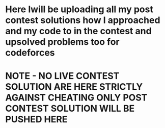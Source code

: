 # Here Iwill be uploading all my post contest solutions how I approached and my code to in the contest and upsolved problems too for codeforces 
# NOTE - NO LIVE CONTEST SOLUTION ARE HERE STRICTLY AGAINST CHEATING ONLY POST CONTEST SOLUTION WILL BE PUSHED HERE
